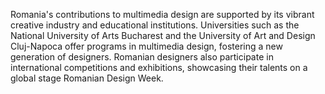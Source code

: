 Romania's contributions to multimedia design are supported by its vibrant creative industry and educational institutions. Universities such as the National University of Arts Bucharest and the University of Art and Design Cluj-Napoca offer programs in multimedia design, fostering a new generation of designers. Romanian designers also participate in international competitions and exhibitions, showcasing their talents on a global stage​ Romanian Design Week​.
